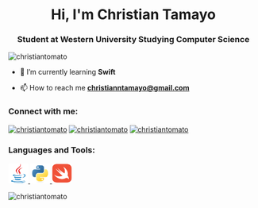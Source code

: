 <h1 align="center">Hi, I'm Christian Tamayo</h1>
<h3 align="center">Student at Western University Studying Computer Science</h3>

<p align="left"> <img src="https://komarev.com/ghpvc/?username=christiantomato&label=Profile%20views&color=0e75b6&style=flat" alt="christiantomato" /> </p>

- 🌱 I’m currently learning **Swift**

- 📫 How to reach me **christianntamayo@gmail.com**

<h3 align="left">Connect with me:</h3>
<p align="left">
<a href="https://linkedin.com/in/christiantomato" target="blank"><img align="center" src="https://raw.githubusercontent.com/rahuldkjain/github-profile-readme-generator/master/src/images/icons/Social/linked-in-alt.svg" alt="christiantomato" height="30" width="40" /></a>
<a href="https://instagram.com/christiantomato" target="blank"><img align="center" src="https://raw.githubusercontent.com/rahuldkjain/github-profile-readme-generator/master/src/images/icons/Social/instagram.svg" alt="christiantomato" height="30" width="40" /></a>
<a href="https://www.leetcode.com/christiantomato" target="blank"><img align="center" src="https://raw.githubusercontent.com/rahuldkjain/github-profile-readme-generator/master/src/images/icons/Social/leet-code.svg" alt="christiantomato" height="30" width="40" /></a>
</p>

<h3 align="left">Languages and Tools:</h3>
<p align="left"> <a href="https://www.java.com" target="_blank" rel="noreferrer"> <img src="https://raw.githubusercontent.com/devicons/devicon/master/icons/java/java-original.svg" alt="java" width="40" height="40"/> </a> <a href="https://www.python.org" target="_blank" rel="noreferrer"> <img src="https://raw.githubusercontent.com/devicons/devicon/master/icons/python/python-original.svg" alt="python" width="40" height="40"/> </a> <a href="https://developer.apple.com/swift/" target="_blank" rel="noreferrer"> <img src="https://raw.githubusercontent.com/devicons/devicon/master/icons/swift/swift-original.svg" alt="swift" width="40" height="40"/> </a> </p>

<p><img align="center" src="https://github-readme-stats.vercel.app/api/top-langs?username=christiantomato&show_icons=true&locale=en&layout=compact" alt="christiantomato" /></p>


